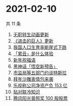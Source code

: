 # 2021-02-10

共 11 条

<!-- BEGIN -->
<!-- 最后更新时间 Wed Feb 10 2021 06:22:55 GMT+0800 (CST) -->
1. [无职转生动画更新](https://www.zhihu.com/search?q=无职转生)
1. [《进击的巨人》更新](https://www.zhihu.com/search?q=进击的巨人)
1. [我国人口生育率断崖式下跌](https://www.zhihu.com/search?q=出生人口)
1. [「累丑」是什么体验](https://www.zhihu.com/search?q=累丑)
1. [新年祝福语](https://www.zhihu.com/search?q=新年祝福语)
1. [黑神话「悟空新预告」](https://www.zhihu.com/search?q=黑神话)
1. [市监局等五部门约谈特斯拉](https://www.zhihu.com/search?q=特斯拉约谈)
1. [拜年沙雕表情包来袭](https://www.zhihu.com/search?q=拜年表情包)
1. [乐视称公司净资产负 153 亿](https://www.zhihu.com/search?q=乐视)
1. [贴对联冷知识](https://www.zhihu.com/search?q=对联怎么贴)
1. [腾讯阳光普照奖 100 股股票](https://www.zhihu.com/search?q=腾讯阳光普照奖)
<!-- END -->
